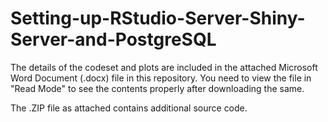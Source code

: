 # Setting-up-RStudio-Server-Shiny-Server-and-PostgreSQL

The details of the codeset and plots are included in the attached Microsoft Word Document (.docx) file in this repository. 
You need to view the file in "Read Mode" to see the contents properly after downloading the same.

The .ZIP file as attached contains additional source code.

